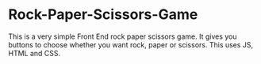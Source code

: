 # Rock-Paper-Scissors-Game
This is a very simple Front End rock paper scissors game. It gives you buttons to choose whether you want rock, paper or scissors. This uses JS, HTML and CSS.
